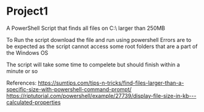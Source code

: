 # Project1
A PowerShell Script that finds all files on C:\ larger than 250MB

To Run the script download the file and run using powershell
Errors are to be expected as the script cannot access some root folders that are a part of the Windows OS

The script will take some time to compelete but should finish within a minute or so

References:
https://sumtips.com/tips-n-tricks/find-files-larger-than-a-specific-size-with-powershell-command-prompt/
https://riptutorial.com/powershell/example/27739/display-file-size-in-kb---calculated-properties
